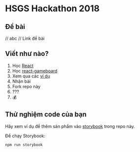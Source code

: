 # HSGS Hackathon 2018

## Đề bài
// abc
// Link đề bài

## Viết như nào?

1.  Học [React](https://reactjs.org)
2.  Học [react-gameboard](https://gitlab.com/deltarena/react-gameboard)
3.  Xem qua các [ví dụ](https://gitlab.com/deltarena/hsgs-hackathon-18/tree/master/example)
4.  Nhận bài
5.  Fork repo này
6.  ???
7.  💰

## Thử nghiệm code của bạn

Hãy xem ví dụ để thêm sản phẩm vào [storybook](https://storybook.js.org) trong repo này.

Để chạy Storybook:

```bash
npm run storybook
```
